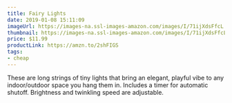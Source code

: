 ```yaml
---
title: Fairy Lights
date: 2019-01-08 15:11:09
imageUrl: https://images-na.ssl-images-amazon.com/images/I/71ijXdsFfcL._SX679_.jpg
thumbnail: https://images-na.ssl-images-amazon.com/images/I/71ijXdsFfcL._SR600,315_.jpg
price: $11.99
productLink: https://amzn.to/2shFIGS
tags:
- cheap
---
```


These are long strings of tiny lights that bring an elegant, playful vibe to any indoor/outdoor space you hang them in. Includes a timer for automatic shutoff. Brightness and twinkling speed are adjustable.
